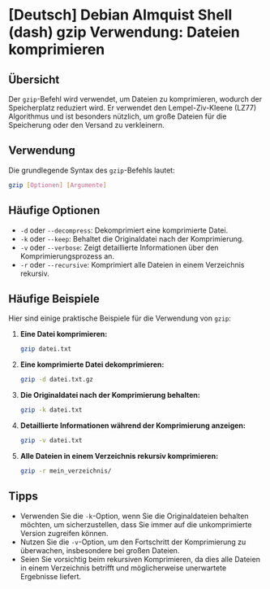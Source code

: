 # [Deutsch] Debian Almquist Shell (dash) gzip Verwendung: Dateien komprimieren

## Übersicht
Der `gzip`-Befehl wird verwendet, um Dateien zu komprimieren, wodurch der Speicherplatz reduziert wird. Er verwendet den Lempel-Ziv-Kleene (LZ77) Algorithmus und ist besonders nützlich, um große Dateien für die Speicherung oder den Versand zu verkleinern.

## Verwendung
Die grundlegende Syntax des `gzip`-Befehls lautet:

```bash
gzip [Optionen] [Argumente]
```

## Häufige Optionen
- `-d` oder `--decompress`: Dekomprimiert eine komprimierte Datei.
- `-k` oder `--keep`: Behaltet die Originaldatei nach der Komprimierung.
- `-v` oder `--verbose`: Zeigt detaillierte Informationen über den Komprimierungsprozess an.
- `-r` oder `--recursive`: Komprimiert alle Dateien in einem Verzeichnis rekursiv.

## Häufige Beispiele
Hier sind einige praktische Beispiele für die Verwendung von `gzip`:

1. **Eine Datei komprimieren:**
   ```bash
   gzip datei.txt
   ```

2. **Eine komprimierte Datei dekomprimieren:**
   ```bash
   gzip -d datei.txt.gz
   ```

3. **Die Originaldatei nach der Komprimierung behalten:**
   ```bash
   gzip -k datei.txt
   ```

4. **Detaillierte Informationen während der Komprimierung anzeigen:**
   ```bash
   gzip -v datei.txt
   ```

5. **Alle Dateien in einem Verzeichnis rekursiv komprimieren:**
   ```bash
   gzip -r mein_verzeichnis/
   ```

## Tipps
- Verwenden Sie die `-k`-Option, wenn Sie die Originaldateien behalten möchten, um sicherzustellen, dass Sie immer auf die unkomprimierte Version zugreifen können.
- Nutzen Sie die `-v`-Option, um den Fortschritt der Komprimierung zu überwachen, insbesondere bei großen Dateien.
- Seien Sie vorsichtig beim rekursiven Komprimieren, da dies alle Dateien in einem Verzeichnis betrifft und möglicherweise unerwartete Ergebnisse liefert.